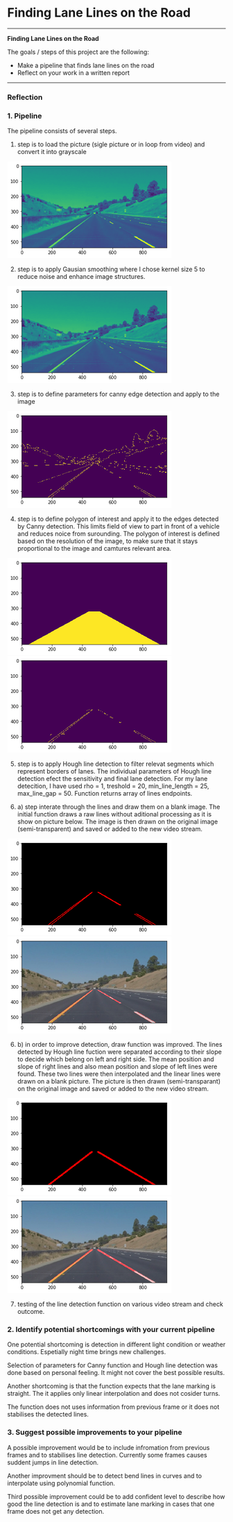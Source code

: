 # **Finding Lane Lines on the Road** 

---

**Finding Lane Lines on the Road**

The goals / steps of this project are the following:
* Make a pipeline that finds lane lines on the road
* Reflect on your work in a written report


[//]: # (Image References)

[grayscale]: ./writeup/grayscale.png "Grayscale"
[gausian]: ./writeup/blur_gray.png "Gausian smoothing"
[canny]: ./writeup/canny.png "Canny edge detection"
[mask]: ./writeup/mask.png "Polygon of interest"
[canny_mask]: ./writeup/canny_mask.png "Canny edge detection and filtered region of interest"
[raw_lines]: ./writeup/raw_lines.png "Raw lines drawn on a blank image"
[raw_lines_image]: ./writeup/raw_lines_image.png "Raw lines image drawn over original image"
[lines]: ./writeup/lines.png "Averaged and interpolated lines drawn on a blank image"
[lines_image]: ./writeup/lines_image.png "Lines image drawn over original image"

---

### Reflection

### 1. Pipeline

The pipeline consists of several steps. 

1. step is to load the picture (sigle picture or in loop from video) and convert it into grayscale

![Grayscale pic][grayscale]

2. step is to apply Gausian smoothing where I chose kernel size 5 to reduce noise and enhance image structures.

![Gausian smoothing][gausian]

3. step is to define parameters for canny edge detection and apply to the image 

![Canny detection][canny]

4. step is to define polygon of interest and apply it to the edges detected by Canny detection. This limits field of view to part in front of a vehicle and reduces noice from surounding. The polygon of interest is defined based on the resolution of the image, to make sure that it stays proportional to the image and camtures relevant area.

![Mask][mask]
![Canny_mask][canny_mask]


5. step is to apply Hough line detection to filter relevat segments which represent borders of lanes. The individual parameters of Hough line detection efect the sensitivity and final lane detection. For my lane detecition, I have used rho = 1, treshold = 20, min_line_length = 25, max_line_gap = 50. Function returns array of lines endpoints.

6. a) step interate through the lines and draw them on a blank image. The initial function draws a raw lines without aditional processing as it is show on picture below. The image is then drawn on the original image (semi-transparent) and saved or added to the new video stream.

![Raw_lines][raw_lines]
![Raw_lines_image][raw_lines_image]

6. b) in order to improve detection, draw function was improved. The lines detected by Hough line fuction were separated according to their slope to decide which belong on left and right side. The mean position and slope of right lines and also mean position and slope of left lines were found. These two lines were then interpolated and the linear lines were drawn on a blank picture. The picture is then drawn (semi-transparant) on the original image and saved or added to the new video stream.

![Lines][lines]
![Lines_image][lines_image]

7. testing of the line detection function on various video stream and check outcome.

### 2. Identify potential shortcomings with your current pipeline


One potential shortcoming is detection in different light condition or weather conditions. Espetially night time brings new challenges. 

Selection of parameters for Canny function and Hough line detection was done based on personal feeling. It might not cover the best possible results.

Another shortcoming is that the function expects that the lane marking is straight. The it applies only linear interpolation and does not cosider turns.

The function does not uses information from previous frame or it does not stabilises the detected lines.


### 3. Suggest possible improvements to your pipeline

A possible improvement would be to include infromation from previous frames and to stabilises line detection. Currently some frames causes suddent jumps in line detection.

Another improvment should be to detect bend lines in curves and to interpolate using polynomial function.

Third possible improvement could be to add confident level to describe how good the line detection is and to estimate lane marking in cases that one frame does not get any detection.
